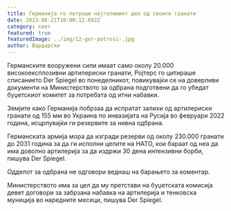 ```yaml
---
title: Германија го потроши најголемиот дел од своите гранати
date: 2023-06-21T10:00:12.692Z
category: свет
featured: true
featuredImage: ../img/12-ger-potrosi-.jpg
author: Вардарски
---
```

Германските вооружени сили имаат само околу 20.000 високоексплозивни артилериски гранати, Ројтерс го цитираше списанието Der Spiegel во понеделникот, повикувајќи се на доверливи документи на Министерството за одбрана подготвени да го убедат буџетскиот комитет за потребата од итни набавки.

Земјите како Германија побрзаа да испратат залихи од артилериски гранати од 155 мм во Украина по инвазијата на Русија во февруари 2022 година, исцрпувајќи ги резервите за нивна одбрана.

Германската армија мора да изгради резерви од околу 230.000 гранати до 2031 година за да ги исполни целите на НАТО, кои бараат од неа да има доволно артилерија за да издржи 30 дена интензивни борби, пишува Der Spiegel.

Одделот за одбрана не одговори веднаш на барањето за коментар.

Министерството има за цел да му претстави на буџетската комисија девет договори за забрзана набавка на артилерија и тенковска муниција во наредните месеци, пишува Der Spiegel.